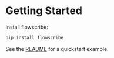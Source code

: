 # Getting Started

Install flowscribe:

```bash
pip install flowscribe
```

See the [README](../README.md) for a quickstart example.

